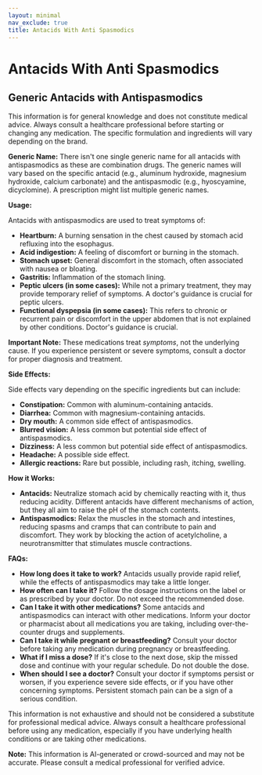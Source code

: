 ```yaml
---
layout: minimal
nav_exclude: true
title: Antacids With Anti Spasmodics
---
```


# Antacids With Anti Spasmodics

## Generic Antacids with Antispasmodics

This information is for general knowledge and does not constitute medical advice.  Always consult a healthcare professional before starting or changing any medication.  The specific formulation and ingredients will vary depending on the brand.

**Generic Name:**  There isn't one single generic name for all antacids with antispasmodics as these are combination drugs.  The generic names will vary based on the specific antacid (e.g., aluminum hydroxide, magnesium hydroxide, calcium carbonate) and the antispasmodic (e.g., hyoscyamine, dicyclomine).  A prescription might list multiple generic names.

**Usage:**

Antacids with antispasmodics are used to treat symptoms of:

* **Heartburn:** A burning sensation in the chest caused by stomach acid refluxing into the esophagus.
* **Acid indigestion:** A feeling of discomfort or burning in the stomach.
* **Stomach upset:** General discomfort in the stomach, often associated with nausea or bloating.
* **Gastritis:** Inflammation of the stomach lining.
* **Peptic ulcers (in some cases):**  While not a primary treatment, they may provide temporary relief of symptoms.  A doctor's guidance is crucial for peptic ulcers.
* **Functional dyspepsia (in some cases):** This refers to chronic or recurrent pain or discomfort in the upper abdomen that is not explained by other conditions.  Doctor's guidance is crucial.

**Important Note:** These medications treat *symptoms*, not the underlying cause.  If you experience persistent or severe symptoms, consult a doctor for proper diagnosis and treatment.


**Side Effects:**

Side effects vary depending on the specific ingredients but can include:

* **Constipation:** Common with aluminum-containing antacids.
* **Diarrhea:** Common with magnesium-containing antacids.
* **Dry mouth:** A common side effect of antispasmodics.
* **Blurred vision:** A less common but potential side effect of antispasmodics.
* **Dizziness:**  A less common but potential side effect of antispasmodics.
* **Headache:**  A possible side effect.
* **Allergic reactions:**  Rare but possible, including rash, itching, swelling.

**How it Works:**

* **Antacids:** Neutralize stomach acid by chemically reacting with it, thus reducing acidity. Different antacids have different mechanisms of action, but they all aim to raise the pH of the stomach contents.
* **Antispasmodics:** Relax the muscles in the stomach and intestines, reducing spasms and cramps that can contribute to pain and discomfort.  They work by blocking the action of acetylcholine, a neurotransmitter that stimulates muscle contractions.


**FAQs:**

* **How long does it take to work?**  Antacids usually provide rapid relief, while the effects of antispasmodics may take a little longer.
* **How often can I take it?** Follow the dosage instructions on the label or as prescribed by your doctor.  Do not exceed the recommended dose.
* **Can I take it with other medications?** Some antacids and antispasmodics can interact with other medications.  Inform your doctor or pharmacist about all medications you are taking, including over-the-counter drugs and supplements.
* **Can I take it while pregnant or breastfeeding?**  Consult your doctor before taking any medication during pregnancy or breastfeeding.
* **What if I miss a dose?** If it's close to the next dose, skip the missed dose and continue with your regular schedule. Do not double the dose.
* **When should I see a doctor?**  Consult your doctor if symptoms persist or worsen, if you experience severe side effects, or if you have other concerning symptoms.  Persistent stomach pain can be a sign of a serious condition.


This information is not exhaustive and should not be considered a substitute for professional medical advice.  Always consult a healthcare professional before using any medication, especially if you have underlying health conditions or are taking other medications.


**Note:** This information is AI-generated or crowd-sourced and may not be accurate. Please consult a medical professional for verified advice.